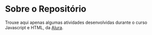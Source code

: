 # Sobre o Repositório

Trouxe aqui apenas algumas atividades desenvolvidas durante o curso Javascript e HTML, da [Alura](https://www.alura.com.br/ "Site da Alura").
